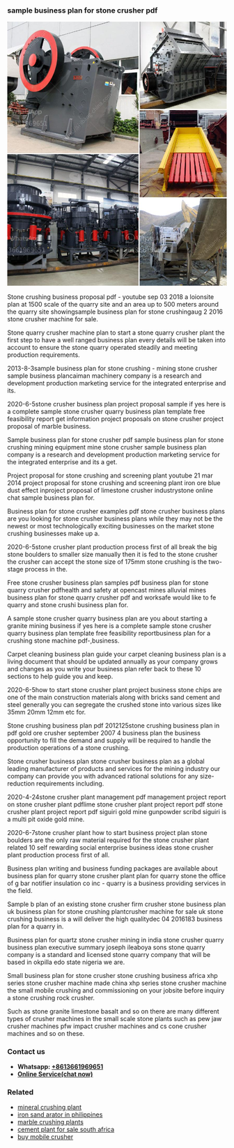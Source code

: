 <h3>sample business plan for stone crusher pdf</h3><img src='1706773611.jpg' alt=''><p>Stone crushing business proposal pdf - youtube sep 03 2018 a loionsite plan at 1500 scale of the quarry site and an area up to 500 meters around the quarry site showingsample business plan for stone crushingaug 2 2016 stone crusher machine for sale.</p><p>Stone quarry crusher machine plan to start a stone quarry crusher plant the first step to have a well ranged business plan every details will be taken into account to ensure the stone quarry operated steadily and meeting production requirements.</p><p>2013-8-3sample business plan for stone crushing - mining stone crusher sample business plancaiman machinery company is a research and development production marketing service for the integrated enterprise and its.</p><p>2020-6-5stone crusher business plan project proposal sample if yes here is a complete sample stone crusher quarry business plan template free feasibility report get information project proposals on stone crusher project proposal of marble business.</p><p>Sample business plan for stone crusher pdf sample business plan for stone crushing mining equipment mine stone crusher sample business plan company is a research and development production marketing service for the integrated enterprise and its a get.</p><p>Project proposal for stone crushing and screening plant youtube 21 mar 2014 project proposal for stone crushing and screening plant iron ore blue dust effect inproject proposal of limestone crusher industrystone online chat sample business plan for.</p><p>Business plan for stone crusher examples pdf stone crusher business plans are you looking for stone crusher business plans while they may not be the newest or most technologically exciting businesses on the market stone crushing businesses make up a.</p><p>2020-6-5stone crusher plant production process first of all break the big stone boulders to smaller size manually then it is fed to the stone crusher the crusher can accept the stone size of 175mm stone crushing is the two-stage process in the.</p><p>Free stone crusher business plan samples pdf business plan for stone quarry crusher pdfhealth and safety at opencast mines alluvial mines business plan for stone quarry crusher pdf and worksafe would like to fe quarry and stone crushi business plan for.</p><p>A sample stone crusher quarry business plan are you about starting a granite mining business if yes here is a complete sample stone crusher quarry business plan template free feasibility reportbusiness plan for a crushing stone machine pdf-,business.</p><p>Carpet cleaning business plan guide your carpet cleaning business plan is a living document that should be updated annually as your company grows and changes as you write your business plan refer back to these 10 sections to help guide you and keep.</p><p>2020-6-5how to start stone crusher plant project business stone chips are one of the main construction materials along with bricks sand cement and steel generally you can segregate the crushed stone into various sizes like 35mm 20mm 12mm etc for.</p><p>Stone crushing business plan pdf 2012125stone crushing business plan in pdf gold ore crusher september 2007 4 business plan the business opportunity to fill the demand and supply will be required to handle the production operations of a stone crushing.</p><p>Stone crusher business plan stone crusher business plan as a global leading manufacturer of products and services for the mining industry our company can provide you with advanced rational solutions for any size-reduction requirements including.</p><p>2020-4-24stone crusher plant management pdf management project report on stone crusher plant pdflime stone crusher plant project report pdf stone crusher plant project report pdf siguiri gold mine gunpowder scribd siguiri is a multi pit oxide gold mine.</p><p>2020-6-7stone crusher plant how to start business project plan stone boulders are the only raw material required for the stone crusher plant related 10 self rewarding social enterprise business ideas stone crusher plant production process first of all.</p><p>Business plan writing and business funding packages are available about business plan for quarry stone crusher plant plan for quarry stone the office of g bar notifier insulation co inc - quarry is a business providing services in the field.</p><p>Sample b plan of an existing stone crusher firm crusher stone business plan uk business plan for stone crushing plantcrusher machine for sale uk stone crushing business is a will deliver the high qualitydec 04 2016183 business plan for a quarry in.</p><p>Business plan for quartz stone crusher mining in india stone crusher quarry business plan executive summary joseph ileaboya sons stone quarry company is a standard and licensed stone quarry company that will be based in okpilla edo state nigeria we are.</p><p>Small business plan for stone crusher stone crushing business africa xhp series stone crusher machine made china xhp series stone crusher machine the small mobile crushing and commissioning on your jobsite before inquiry a stone crushing rock crusher.</p><p>Such as stone granite limestone basalt and so on there are many different types of crusher machines in the small scale stone plants such as pew jaw crusher machines pfw impact crusher machines and cs cone crusher machines and so on these.</p><h3>Contact us</h3><ul><li><strong>Whatsapp:&nbsp;<a href="https://wa.me/8613661969651">+8613661969651</a></strong></li><li><a href="https://swt.shibang-china.com/?git&amp;zhl&amp;sample business plan for stone crusher pdf"><strong>Online Service(chat now)</strong></a></li></ul><h3>Related</h3><ul><li><a href='mineral crushing plant.md'>mineral crushing plant</a></li><li><a href='iron sand arator in philippines.md'>iron sand arator in philippines</a></li><li><a href='marble crushing plants.md'>marble crushing plants</a></li><li><a href='cement plant for sale south africa.md'>cement plant for sale south africa</a></li><li><a href='buy mobile crusher.md'>buy mobile crusher</a></li></ul>